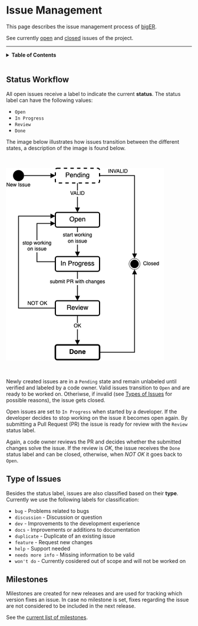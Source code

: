 # Issue Management

This page describes the issue management process of [bigER](https://github.com/borkdominik/bigER). 

See currently [open](https://github.com/borkdominik/bigER/issues) and [closed](https://github.com/borkdominik/bigER/issues?q=is%3Aissue+is%3Aclosed) issues of the project.

---

<!-- TABLE OF CONTENTS -->
<details>
  <summary><strong>Table of Contents</strong></summary>
  <ol>
    <li><a href="#status-workflow">Status Workflow</a></li>
    <li><a href="#types-of-issues">Types of Issues</a></li>
    <li><a href="#milestones">Milestones</a></li>
  </ol>
</details>
<br>


<!-- STATUS WORKFLOW -->
## Status Workflow

All open issues receive a label to indicate the current **status**. The status label can have the following values:
- `Open` 
- `In Progress`
- `Review`
- `Done`

The image below illustrates how issues transition between the different states, a description of the image is found below.

<br>

![Issue Workflow](../docs/img/issue-workflow.png)

<br>

Newly created issues are in a `Pending` state and remain unlabeled until verified and labeled by a code owner. Valid issues transition to `Open` and are ready to be worked on. Otheriwse, if invalid (see [Types of Issues](#type-of-issues) for possible reasons), the issue gets closed.

Open issues are set to `In Progress` when started by a developer. If the developer decides to stop working on the issue it becomes open again. By submitting a Pull Request (PR) the issue is ready for review with the `Review` status label. 

Again, a code owner reviews the PR and decides whether the submitted changes solve the issue. If the review is *OK*, the issue receives the `Done` status label and can be closed, otherwise, when *NOT OK* it goes back to `Open`.


<!-- TYPES OF ISSUES -->
## Type of Issues

Besides the status label, issues are also classified based on their **type**. Currently we use the following labels for classification:
- `bug` - Problems related to bugs
- `discussion` - Discussion or question
- `dev` - Improvements to the development experience
- `docs` - Improvements or additions to documentation
- `duplicate` - Duplicate of an existing issue
- `feature` - Request new changes
- `help` - Support needed
- `needs more info` - Missing information to be valid
- `won't do` - Currently cosidered out of scope and will not be worked on


<!-- MILESTONES -->
## Milestones

Milestones are created for new releases and are used for tracking which version fixes an issue. In case no milestone is set, fixes regarding the issue are not considered to be included in the next release.

See the [current list of milestones](https://github.com/borkdominik/bigER/milestones).


